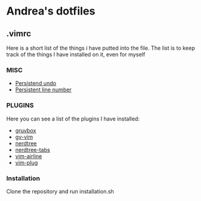 # Andrea's dotfiles

## .vimrc

Here is a short list of the things i have putted into the file. The list is to keep track of the things I have installed on it, even for myself  

### MISC
- [Persistend undo](https://stackoverflow.com/questions/5700389/using-vims-persistent-undo)
- [Persistent line number](https://stackoverflow.com/questions/774560/in-vim-how-do-i-get-a-file-to-open-at-the-same-line-number-i-closed-it-at-last)

### PLUGINS

Here you can see a list of the plugins I have installed:
- [gruvbox](https://github.com/morhetz/gruvbox)
- [gv-vim](https://github.com/junegunn/gv.vim)
- [nerdtree](https://github.com/preservim/nerdtree)
- [nerdtree-tabs](https://github.com/jistr/vim-nerdtree-tabs)
- [vim-airline](https://github.com/vim-airline/vim-airline)
- [vim-plug](https://github.com/junegunn/vim-plug)

### Installation

Clone the repository and run installation.sh
